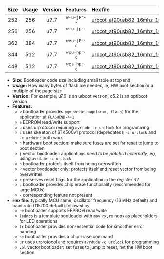 |Size|Usage|Version|Features|Hex file|
|:-:|:-:|:-:|:-:|:--|
|252|256|u7.7|`w-u-jPr--`|[urboot_at90usb82_16mhz_1000000bps_lednop_ur_vbl.hex](https://raw.githubusercontent.com/stefanrueger/urboot.hex/main/mcus/at90usb82/fcpu_16mhz/1000000_bps/urboot_at90usb82_16mhz_1000000bps_lednop_ur_vbl.hex)|
|256|256|u7.7|`w-u-jpr--`|[urboot_at90usb82_16mhz_1000000bps_lednop_fr_ur_vbl.hex](https://raw.githubusercontent.com/stefanrueger/urboot.hex/main/mcus/at90usb82/fcpu_16mhz/1000000_bps/urboot_at90usb82_16mhz_1000000bps_lednop_fr_ur_vbl.hex)|
|362|384|u7.7|`weu-jPr-c`|[urboot_at90usb82_16mhz_1000000bps_ee_lednop_fr_ce_ur_vbl.hex](https://raw.githubusercontent.com/stefanrueger/urboot.hex/main/mcus/at90usb82/fcpu_16mhz/1000000_bps/urboot_at90usb82_16mhz_1000000bps_ee_lednop_fr_ce_ur_vbl.hex)|
|344|512|u7.7|`weu-hpr-c`|[urboot_at90usb82_16mhz_1000000bps_ee_lednop_fr_ce_ur.hex](https://raw.githubusercontent.com/stefanrueger/urboot.hex/main/mcus/at90usb82/fcpu_16mhz/1000000_bps/urboot_at90usb82_16mhz_1000000bps_ee_lednop_fr_ce_ur.hex)|
|448|512|u7.7|`wes-hpr-c`|[urboot_at90usb82_16mhz_1000000bps_ee_lednop_fr_ce.hex](https://raw.githubusercontent.com/stefanrueger/urboot.hex/main/mcus/at90usb82/fcpu_16mhz/1000000_bps/urboot_at90usb82_16mhz_1000000bps_ee_lednop_fr_ce.hex)|

- **Size:** Bootloader code size including small table at top end
- **Usage:** How many bytes of flash are needed, ie, HW boot section or a multiple of the page size
- **Version:** For example, u7.6 is an urboot version, o5.2 is an optiboot version
- **Features:**
  + `w` bootloader provides `pgm_write_page(sram, flash)` for the application at `FLASHEND-4+1`
  + `e` EEPROM read/write support
  + `u` uses urprotocol requiring `avrdude -c urclock` for programming
  + `s` uses skeleton of STK500v1 protocol (deprecated); `-c urclock` and `-c arduino` both work
  + `h` hardware boot section: make sure fuses are set for reset to jump to boot section
  + `j` vector bootloader: applications *need to be patched externally*, eg, using `avrdude -c urclock`
  + `p` bootloader protects itself from being overwritten
  + `P` vector bootloader only: protects itself and reset vector from being overwritten
  + `r` preserves reset flags for the application in the register R2
  + `c` bootloader provides chip erase functionality (recommended for large MCUs)
  + `-` corresponding feature not present
- **Hex file:** typically MCU name, oscillator frequency (16 MHz default) and baud rate (115200 default) followed by
  + `ee` bootloader supports EEPROM read/write
  + `lednop` is a template bootloader with `mov rx,rx` nops as placeholders for LED operations
  + `fr` bootloader provides non-essential code for smoother error handing
  + `ce` bootloader provides a chip erase command
  + `ur` uses urprotocol and requires `avrdude -c urclock` for programming
  + `vbl` vector bootloader: set fuses to jump to reset, not the HW boot section
